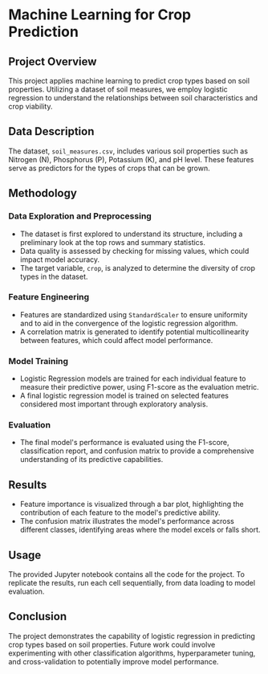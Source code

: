 # Machine Learning for Crop Prediction

## Project Overview
This project applies machine learning to predict crop types based on soil properties. Utilizing a dataset of soil measures, we employ logistic regression to understand the relationships between soil characteristics and crop viability.

## Data Description
The dataset, `soil_measures.csv`, includes various soil properties such as Nitrogen (N), Phosphorus (P), Potassium (K), and pH level. These features serve as predictors for the types of crops that can be grown.

## Methodology

### Data Exploration and Preprocessing
- The dataset is first explored to understand its structure, including a preliminary look at the top rows and summary statistics.
- Data quality is assessed by checking for missing values, which could impact model accuracy.
- The target variable, `crop`, is analyzed to determine the diversity of crop types in the dataset.

### Feature Engineering
- Features are standardized using `StandardScaler` to ensure uniformity and to aid in the convergence of the logistic regression algorithm.
- A correlation matrix is generated to identify potential multicollinearity between features, which could affect model performance.

### Model Training
- Logistic Regression models are trained for each individual feature to measure their predictive power, using F1-score as the evaluation metric.
- A final logistic regression model is trained on selected features considered most important through exploratory analysis.

### Evaluation
- The final model's performance is evaluated using the F1-score, classification report, and confusion matrix to provide a comprehensive understanding of its predictive capabilities.

## Results
- Feature importance is visualized through a bar plot, highlighting the contribution of each feature to the model's predictive ability.
- The confusion matrix illustrates the model's performance across different classes, identifying areas where the model excels or falls short.

## Usage
The provided Jupyter notebook contains all the code for the project. To replicate the results, run each cell sequentially, from data loading to model evaluation.

## Conclusion
The project demonstrates the capability of logistic regression in predicting crop types based on soil properties. Future work could involve experimenting with other classification algorithms, hyperparameter tuning, and cross-validation to potentially improve model performance.
